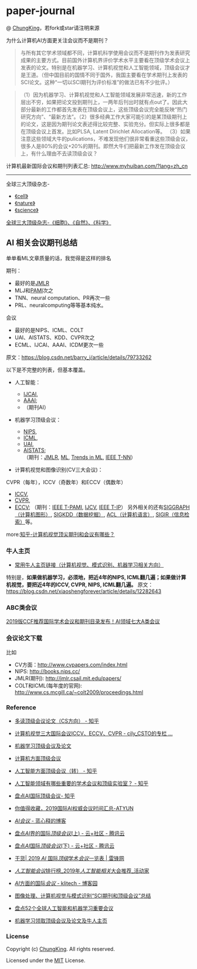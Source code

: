 # paper-journal

@ [ChungKing](https://github.com/HuangCongQing/paper-journal)，若fork或star请注明来源

为什么计算机AI方面更关注会议而不是期刊？
>与所有其它学术领域都不同，计算机科学使用会议而不是期刊作为发表研究成果的主要方式。目前国外计算机界评价学术水平主要看在顶级学术会议上发表的论文。特别是在机器学习、计算机视觉和人工智能领域，顶级会议才是王道。（但中国目前的国情不同于国外，我国主要看在学术期刊上发表的SCI论文。这种“一切以SCI期刊为评价标准”的做法已有不少批评。） 

>（1）因为机器学习、计算机视觉和人工智能领域发展非常迅速，新的工作层出不穷，如果把论文投到期刊上，一两年后刊出时就有点out了。因此大部分最新的工作都首先发表在顶级会议上，这些顶级会议完全能反映“热门研究方向”、“最新方法”。（2）很多经典工作大家可能引的是某顶级期刊上的论文，这是因为期刊论文表述得比较完整、实验充分。但实际上很多都是在顶级会议上首发。比如PLSA, Latent Dirichlet Allocation等。
（3）如果注意这些领域大牛的pulications，不难发现他们很非常看重这些顶级会议，很多人是80%的会议+20%的期刊。即然大牛们把最新工作发在顶级会议上，有什么理由不去读顶级会议？



 计算机最新国际会议和期刊列表汇总: http://www.myhuiban.com/?lang=zh_cn


-----------

全球三大顶级杂志-
* [《cell》](https://www.cell.com/)
* [《nature》](https://www.nature.com/)
* [《science》](https://www.sciencemag.org/)

[全球三大顶级杂志-《细胞》、《自然》、《科学》](http://blog.sina.com.cn/s/blog_a057802b0102vigu.html)

## AI 相关会议期刊总结

单单看ML文章质量的话，我觉得是这样的排名

期刊：
* 最好的是[JMLR](http://www.jmlr.org/)
* MLJ和[PAMI](https://ieeexplore.ieee.org/xpl/RecentIssue.jsp?punumber=34)次之
* TNN、neural computation、PR再次一些
* PRL、neuralcomputing等等基本纯水。

会议
* 最好的是NIPS、ICML、COLT
* UAI、AISTATS、KDD、CVPR次之
* ECML、IJCAI、AAAI、ICDM更次一些

原文：https://blog.csdn.net/barry_j/article/details/79733262 

以下是不完整的列表，但基本覆盖。
* 人工智能：

    * [IJCAI](https://www.ijcai.org/),
    * [AAAI](https://aaai.org/Conferences/conferences.php); 
    * （期刊AI）

* 机器学习顶级会议：

  * [NIPS](https://nips.cc/), 
  * [ICML](https://icml.cc/), 
  * [UAI](http://www.auai.org/), 
  * [AISTATS](https://www.aistats.org/);  
 （期刊：[JMLR](http://www.jmlr.org/), [ML](https://www.datalearner.com/journal/ML), [Trends in ML](), [IEEE T-NN]()）

* 计算机视觉和图像识别(CV三大会议)：

CVPR（每年），ICCV（奇数年）和ECCV（偶数年）

  * [ICCV](http://openaccess.thecvf.com/menu.py), 
  * [CVPR](http://openaccess.thecvf.com/menu.py), 
  * [ECCV](https://www.thecvf.com/); 
    （期刊：[IEEE T-PAMI](https://ieeexplore.ieee.org/xpl/RecentIssue.jsp?punumber=34), [IJCV](http://www.ijcv.org/), [IEEE T-IP](https://ieeexplore.ieee.org/xpl/RecentIssue.jsp?punumber=83)）
另外相关的还有[SIGGRAPH（计算机图形）](https://www.siggraph.org/), [SIGKDD（数据挖掘）](http://www.sigkdd.org/), [ACL（计算机语言）](http://www.acl2019.org/EN/index.xhtml), [SIGIR（信息检索）](https://sigir.org/)等。

more:[知乎-计算机视觉顶尖期刊和会议有哪些？](https://www.zhihu.com/question/37687006/answer/104582592)





### 牛人主页

* [常用牛人主页链接（计算机视觉、模式识别、机器学习相关方向）](http://www.cnblogs.com/kshenf/archive/2012/02/07/2342034.html)





特别是，**如果做机器学习，必须地，把近4年的NIPS, ICML翻几遍；如果做计算机视觉，要把近4年的ICCV, CVPR, NIPS, ICML翻几遍。**
原文：https://blog.csdn.net/xiaoshengforever/article/details/12282643

### ABC类会议

[2019版CCF推荐国际学术会议和期刊目录发布！AI领域七大A类会议](https://cloud.tencent.com/developer/article/1424716)



### 会议论文下载


比如
* CV方面：http://www.cvpapers.com/index.html
* NIPS: http://books.nips.cc/
* JMLR(期刊): http://jmlr.csail.mit.edu/papers/
* COLT和ICML(每年度的官网): http://www.cs.mcgill.ca/~colt2009/proceedings.html







### Reference

*  [ 多读顶级会议论文（CS方向） - 知乎](https://zhuanlan.zhihu.com/p/37353099)
 * [计算机视觉三大国际会议ICCV、ECCV、CVPR - cily_CSTO的专栏 ...](https://blog.csdn.net/cily_CSTO/article/details/50132711)
* [机器学习顶级会议及论文](https://blog.csdn.net/barry_j/article/details/79733262)
* [计算机方面顶级会议](https://blog.csdn.net/xiaoshengforever/article/details/12282643)
* [ 人工智能方面顶级会议（转） - 知乎](https://zhuanlan.zhihu.com/p/25153492)
* [人工智能领域有哪些重要的学术会议和顶级实验室？ - 知乎](https://www.zhihu.com/question/31617024)
*  [ 盘点AI国际顶级会议- 知乎](https://zhuanlan.zhihu.com/p/51749414)
* [你值得收藏，2019国际AI权威会议时间汇总-ATYUN](https://www.atyun.com/34815.html)
*  [*AI会议* - 蓝心释的博客](https://blog.csdn.net/nineship/article/details/86478254)
*  [盘点*AI*界的国际*顶级会议*(上) - 云+社区 - 腾讯云](https://cloud.tencent.com/developer/news/363510)
* [盘点*AI*国际*顶级会议*(下) - 云+社区 - 腾讯云](https://cloud.tencent.com/developer/news/366946)
* [干货| 2019 *AI* 国际*顶级*学术*会议*一览表 | 雷锋网](https://www.leiphone.com/news/201811/moY0Du4LlokN31Gy.html)
* [*人工智能会议*排行榜_2019年*人工智能相关*大会推荐_活动家](https://www.huodongjia.com/tag/1464/)
*  [*AI*方面的国际*会议* - klitech - 博客园](https://www.cnblogs.com/klitech/p/6686374.html)

* [图像处理、计算机视觉与模式识别“SCI期刊和顶级会议”总结](https://blog.csdn.net/chamie/article/details/78346292)

* [盘点52个全球人工智能和机器学习重要会议](https://mp.weixin.qq.com/s?__biz=MzA3MzI4MjgzMw==&mid=2650734172&idx=1&sn=048724545897fb8d70fd5f0efea54b09&chksm=871b3a22b06cb334bb01ff5acbdcc8da76cfed55c0e3778d1ba8c177cb5c599c421582b59879&scene=0&pass_ticket=GvgnQBNA5rAsSIXeoQ8w5M3aDOFb90K868Pp5Ad89Nt0roUpqJYJjPe3MNeSO287#rd)



* [机器学习领取顶级会议及论文及牛人主页](https://blog.csdn.net/Barry_J/article/details/79733262)




### License

Copyright (c) [ChungKing](https://github.com/HuangCongQing/paper-journal). All rights reserved.

Licensed under the [MIT](./LICENSE) License.

